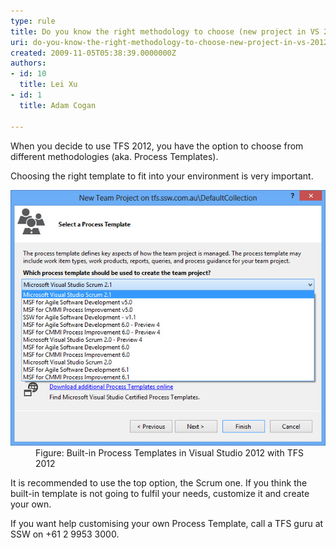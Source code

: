 ```yaml
---
type: rule
title: Do you know the right methodology to choose (new project in VS 2012)?
uri: do-you-know-the-right-methodology-to-choose-new-project-in-vs-2012
created: 2009-11-05T05:38:39.0000000Z
authors:
- id: 10
  title: Lei Xu
- id: 1
  title: Adam Cogan

---
```




<span class='intro'> <p>When you decide to use TFS 2012, you have the option to choose from different methodologies (aka. Process Templates). </p><p>Choosing the right template to fit into your environment is very important. </p> </span>

<dl class="image"><dt><img class="ms-rteCustom-ImageArea" src="./VSTS2010ProcessTemplates.jpg" alt="" /></dt><dd>Figure&#58; Built-in Process Templates in Visual Studio 2012 with TFS 2012</dd></dl><p>It is recommended to use the top option, the Scrum one. If you think the built-in template is not going to fulfil your needs, customize it and create your own.</p><p class="greyBox">If you want help customising your own Process Template, call a TFS guru at SSW on +61 2 9953 3000.</p>



